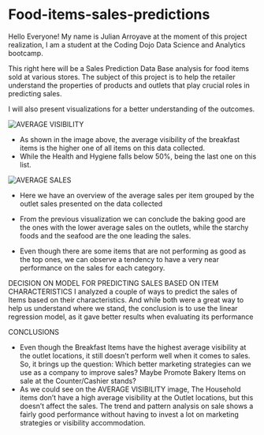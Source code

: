 # Food-items-sales-predictions
Hello Everyone! My name is Julian Arroyave at the moment of this project realization, 
I am a student at the Coding Dojo Data Science and Analytics bootcamp.

This right here will be a Sales Prediction Data Base analysis for food items sold at various stores.
The subject of this project is to help the retailer understand the properties 
of products and outlets that play crucial roles in predicting sales.

I will also present visualizations for a better understanding of the outcomes.

![AVERAGE VISIBILITY](https://user-images.githubusercontent.com/92410034/150920423-ddc78f91-0416-462c-9b0d-6c1a5c7d0ffa.png)
- As shown in the image above, the average visibility of the breakfast items is the higher one
of all items on this data collected.
- While the Health and Hygiene falls below 50%, being the last one on this list.

![AVERAGE SALES](https://user-images.githubusercontent.com/92410034/150920865-f476c805-482d-4b9d-8367-ee610ae92340.png)
- Here we have an overview of the average sales per item grouped by the outlet sales presented on the data collected

- From the previous visualization we can conclude the baking good are the ones with the lower average sales on the outlets, while the starchy foods and  the seafood are the one leading the sales.
- Even though there are some items that are not performing as good as the top ones, we can observe a tendency to have a very near performance on the sales for each category.

DECISION ON MODEL FOR PREDICTING SALES BASED ON ITEM CHARACTERISTICS
I analyzed a couple of ways to predict the sales of Items based on their characteristics. And while both were a great way to help us understand where we stand, the conclusion is to use the linear regression model, as it gave better results when evaluating its performance

CONCLUSIONS
- Even though the Breakfast Items have the highest average visibility at the outlet locations, it still doesn’t perform well when it comes to sales. So, it brings up the question: Which better marketing strategies can we use as a company to improve sales? Maybe Promote Bakery Items on sale at the Counter/Cashier stands?
- As we could see on the AVERAGE VISIBILITY image, The Household items don’t have a high average visibility at the Outlet locations, but this doesn’t affect the sales. The trend and pattern analysis on sale shows a fairly good performance without having to invest a lot on marketing strategies or visibility accommodation.

